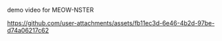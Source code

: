 demo video for MEOW-NSTER

https://github.com/user-attachments/assets/fb11ec3d-6e46-4b2d-97be-d74a06217c62

